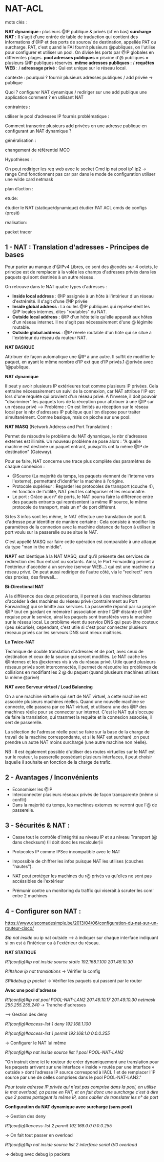 

# NAT-ACL
mots clés :

**NAT dynamique :** plusieurs @IP publique & privés (cf en bas)
**surcharge NAT :**  Il s'agit d'une entrée de table de traduction qui contient des informations d'@IP et des ports de source/ de destination, appellée PAT ou surcharge. PAT, c'est quand le FAI fournit plusieurs @publiques, on l'utilise pour configurer et utiliser un pool. On divise les ports par @IP globales en différentes plages.
**pool adresses publiques** = piscine d'@ publiques = plusieurs @IP publiques réservés.
**même adresses publiques :** /
**requêtes WEB** : /
**adressage privé** : Qui est unique sur le réseau local.

contexte :
pourquoi ? fournir plusieurs adresses publiques / add privée -> publique

Quoi ?	configurer NAT dynamique / rediriger sur une add publique une application
comment ? en utilisant NAT

contraintes :

utiliser le pool d’adresses IP fournis
problématique :

Comment transcrire plusieurs add privées en une adresse publique en configurant un NAT dynamique ?

généralisation :

changement de référentiel
MCO

Hypothèses :

On peut rediriger les req web avec le socket
Cmd ip nat pool ip1 ip2 -> range
Cmd fonctionnent pas car par dans le mode de configuration
utiliser une wilde card netmask

plan d’action :

etude:

étudier le NAT (statique/dynamique)
étudier PAT
ACL
cmds de configs (prosit)

réalisation:

packet tracer


## 1 - NAT : Translation d'adresses - Principes de bases  

Pour parier au manque d'@IPv4 Libres, ce sont des @codés sur 4 octets, le principe est de remplacer à la volée les champs d'adresses privés dans les paquets qui sont destinés à un autre réseau.

On retrouve dans le NAT quatre types d'adresses :
- **Inside local address** : @IP assignée à un hôte à l'intérieur d'un réseau d'extrémité. Il s'agit d'une @IP privée
- **Inside global address** : La ou les @IP publiques qui représentent les @IP locales internes, dites "routables" du NAT.
- **Outside local address** : @IP d'un hôte telle qu'elle apparaît aux hôtes d'un réseau internet. Il ne s'agit pas nécessairement d'une @ légimite routable.
- **Outside global address** : @IP réeele routable d'un hôte qui se situe à l'extérieur du réseau du routeur NAT.


**NAT BASIQUE**

Attribuer de façon automatique une @IP à une autre. Il suffit de modifier le paquet, en ayant le même nombre d'IP ext que d'IP privés.1 @privée avec 1@publique.

**NAT dynamique**

Il peut y avoir plusieurs IP extérieures tout comme plusieurs IP privées. Cela entraine nécessairement un suivi de la connexion, car NAT attribue l'IP ext lors d'une requête qui provient d'un réseau privé.
A l'inverse, il doit pouvoir "discriminer" les paquets lors de  la réception pour attribuer à une @IP sur un réseau privé --> Problème : On est limités au réception sur le réseau local par le nbr d'adresses IP publique que l'on dispose pour traiter simultanément.
Comme basique, mais on pioche sur une pool.

**NAT MASQ** (Network Address and Port Translation) :

Permet de résoudre le problème du NAT dynamique, le nbr d'adresses externes est illimité. Un nouveau problème se pose alors :  "A quelle machine est destinée un paquet entrant, puisqu'ils ont la même @IP  de destination" (Gateway).

Pour se faire, NAT concerne une trace plus complète des paramètres de chaque connexion :
- @Source (La majorité du temps, les paquets viennent de l'interne vers l'externe), permettant d'identifier la machine à l'origine.
- Protocole supérieur : Regarder les protocoles de transport (couche 4), en fonction de l'utilité, NAT peut les catégoriser et les reconnaître.
- Le port : Grâce aux n° de ports, le NAT pourra faire la différence entre des paquets entrants qui représentent la même IP source, le même protocole de transport, mais un n° de port différent.


Si les 3 infos sont les même, le NAT éffectue une translation de port & d'adresse pour identifier de manière certaine : Cela consiste à modifier les paramètres de la connexion avec la machine distance de façon à utiliser le port voulu sur la passerelle ou se situe le NAT.

C'est appellé MASQ car faire cette opération est comparable à une attaque du type "man in the middle".

**NAPT** est identique à la NAT MASQ, sauf qu'il présente des services de redirection des flux entrant ou sortants. Ainsi, le Port Forwarding permet à l'extérieur d'accéder à un service (serveur WEB...) qui est une machine du réseau privé. On peut aussi rediriger de l'autre côté, via le "redirect" vers des proxies, des firewall...

**Bi-Directional NAT**

A la différence des deux précedents, il permet à des machines distantes d'accéder à des machines du réseau privé (contrairement au Port Forwarding) qui se limitte aux services. La passerelle répond par sa propre @IP tout en gardant en mémoire l'association entre l'@IP distante et @IP requise pour le service, ainsi les paquets sont transférés vers la machine sur le réseau local.
Le problème vient du service DNS qui peut-être couteux (peu sécurisé), cependant, c'est utile si c'est pour connecter plusieurs réseaux privés car les serveurs DNS sont mieux maîtrisés.

**Le Twice-NAT**

Technique de double translation d'adresses et de port, avec ceux de destination et ceux de la source qui seront modifiés. Le NAT cache les @Internes et les @externes vis à vis du réseau privé.
Utile quand plusieurs réseaux privés sont interconnectés, il permet de résoudre les problèmes de collisions en modifiant les 2 @ du paquet (quand plusieurs machines utilises la même @privé)

**NAT avec Serveur virtuel / Load Balancing**

On a une machine virtuelle qui sert de NAT virtuel, a cette machine est associée plusieurs machines réelles. 
Quand une nouvelle machine se connecte, elle passera par ce NAT virtuel, et utilisera une des @IP des machines réelle pour se connecter sur internet. 	C'est le NAT qui s'occupe de faire la translation, qui trasnmet la requête et la connexion associée, il sert de passerelle.

La sélection de l'adresse réelle peut se faire sur la base de la charge de travail de la machine correspondante, et si le NAT est surcharé ,on peut prendre un autre NAT moins surchargé (une autre machine non réelle).

NB : Il est également possible d'utiliser des routes virtuelles sur le NAT est sur le routeur, la passerelle possédant plusieurs interfaces, il peut choisir laquelle il souhaite en fonction de la charge de trafic.

## 2 - Avantages /  Inconvénients   


- Economiser les @IP
- Interconnecter plusieurs réseaux privés de façon transparente (même si conflit)
- Dans la majorité du temps, les machines externes ne verront que l'@ de passerelle.


## 3 - Sécurités & NAT :

- Casse tout le contrôle d'intégrité au niveau IP et au niveau Transport (@ dans checksum) (Il doit donc les recalculer)ii
- Protocoles IP comme IPSec incompatible avec le NAT
- Impossible de chiffrer les infos puisque NAT les utilises (couches "hautes").

- NAT peut protéger les machines du r@ privés vu qu'elles ne sont pas accéssibles de l'extérieur
- Prémunir contre un monitoring du traffic qui viserait à scruter les com' entre 2 machines


## 4 - Configurer son NAT :
https://www.ciscomadesimple.be/2013/04/06/configuration-du-nat-sur-un-routeur-cisco/

*$ip nat inside* ou ip nat outside --> à indiquer sur chaque interface indiquant si on est à l'intérieur ou à l'extérieur du réseau.


**NAT STATIQUE**

*R1(config)#ip nat inside source static 192.168.1.100 201.49.10.30*

*R1#show ip nat translations*  -> Vérifier la config

*SP#debug ip packet* -> Vérifier les paquets qui passent par le router 

**Avec une pool d'adresse**

*R1(config)#ip nat pool POOL-NAT-LAN2 201.49.10.17 201.49.10.30 netmask 255.255.255.240* -> Tranche d'adresses

--> Gestion des deny

*R1(config)#access-list 1 deny 192.168.1.100*

*R1(config)#access-list 1 permit 192.168.1.0 0.0.0.255*

-> Configurer le NAT lui même 

*R1(config)#ip nat inside source list 1 pool POOL-NAT-LAN2* 

"On instruit donc ici le routeur de créer dynamiquement une translation pour les paquets arrivant sur une interface « inside » routés par une interface « outside » dont l’adresse IP source correspond à l’ACL 1 et de remplacer l’IP source par une de celles comprises dans le pool POOL-NAT-LAN2."

*Pour toute adresse IP privée qui n'est pas comprise dans la pool, on utilise le mot overload, ça passe en PAT, et on fait donc une surcharge c'est à dire que 2 postes partagent la même IP, sans oublier de translater les n° de port*

**Configuration du NAT dynamique avec surcharge (sans pool)**

-> Gestion des deny

*R1(config)#access-list 2 permit 192.168.0.0 0.0.0.255*

-> On fait tout passer en overload

*R1(config)#ip nat inside source list 2 interface serial 0/0 overload*

-> debug avec debug ip packets

